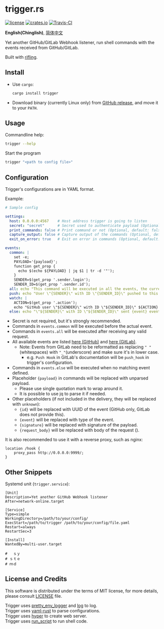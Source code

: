 trigger.rs
==========

[![license](https://img.shields.io/github/license/RedL0tus/trigger.svg)](LICENSE)
[![crates.io](http://meritbadge.herokuapp.com/trigger)](https://crates.io/crates/trigger)
[![Travis-CI](https://travis-ci.org/RedL0tus/trigger.svg?branch=master)](https://travis-ci.org/RedL0tus/trigger)

**English(Chinglish)**, [简体中文](README-zh_CN.md)

Yet another GitHub/GitLab Webhook listener, run shell commands with the events received from GitHub/GitLab. 

Built with [rifling](https://crates.io/crates/rifling).

Install
-------

 - Use `cargo`:
   ```bash
   cargo install trigger
   ```

 - Download binary (currently Linux only) from [GitHub release](https://github.com/RedL0tus/trigger/releases), and move it to your `PATH`.

Usage
-----

Commandline help:
```bash
trigger --help
```

Start the program
```bash
trigger "<path to config file>"
```

Configuration
-------------

Trigger's configurations are in YAML format.

Example:

```yaml
# Sample config

settings:
  host: 0.0.0.0:4567    # Host address trigger is going to listen
  secret: "secret"      # Secret used to authenticate payload (Optional)
  print_commands: false # Print command or not (Optional, default: false)
  capture_output: false # Capture output of the commands (Optional, default: false)
  exit_on_error: true   # Exit on error in commands (Optional, default: false)

events:
  common: |
    set -e;
    PAYLOAD='{payload}';
    function get_prop {
      echo $(echo ${PAYLOAD} | jq $1 | tr -d '"');
    }
    SENDER=$(get_prop '.sender.login');
    SENDER_ID=$(get_prop '.sender.id');
  all: echo "This command will be executed in all the events, the current event is {event}";
  push: echo "User \"{SENDER}\" with ID \"{SENDER_ID}\" pushed to this repository";
  watch: |
    ACTION=$(get_prop '.action');
    echo "GitHub user \"${SENDER}\" with ID \"${SENDER_ID}\" ${ACTION} watching this repository";
  else: echo "\"${SENDER}\" with ID \"${SENDER_ID}\" sent {event} event";
```

 - Secret is not required, but it's strongly recommended.
 - Commands in `events.common` will be executed before the actual event.
 - Commands in `events.all` will be executed after receiving any valid request.
 - All available events are listed [here (GitHub)](https://developer.github.com/webhooks/#events) and [here (GitLab)](https://docs.gitlab.com/ee/user/project/integrations/webhooks.html#events).
   - Note: Events from GitLab need to be reformatted as replacing `" "`(whitespaces) with `"_"`(underscore) and make sure it's in lower case.
     - e.g. `Push Hook` in GitLab's documentation will be `push_hook` in trigger's configuration.
 - Commands in `events.else` will be executed when no matching event defined.
 - Placeholder `{payload}` in commands will be replaced with unparsed payload.
   - Please use single quotation mark to wrap around it.
   - It is possible to use jq to parse it if needed.
 - Other placeholders (if not included in the delivery, they will be replaced with `unknown`):
   - `{id}` will be replaced with UUID of the event (GitHub only, GitLab does not provide this).
   - `{event}` will be replaced with type of the event.
   - `{signature}` will be replaced with signature of the payload.
   - `{request_body}` will be replaced with body of the request ().


It is also recommended to use it with a reverse proxy, such as nginx:
```nginx
location /hook {
    proxy_pass http://0.0.0.0:9999/;
}
```

       
Other Snippets
--------------
Systemd unit (`trigger.service`):
```systemd
[Unit]
Description=Yet another GitHub Webhook listener
After=network-online.target

[Service]
Type=simple
WorkingDirectory=/path/to/your/config/
ExecStart=/path/to/trigger /path/to/your/config/file.yaml
Restart=always
RestartSec=3

[Install]
WantedBy=multi-user.target

# 　ｓｙ
# ｓｔｅ
# ｍｄ
```

License and Credits
-------------------

This software is distributed under the terms of MIT license, for more details, please consult [LICENSE](LICENSE) file.

Trigger uses [pretty_env_logger](https://github.com/seanmonstar/pretty-env-logger) and [log](https://github.com/rust-lang-nursery/log) to log.  
Trigger uses [yaml-rust](https://github.com/chyh1990/yaml-rust) to parse configurations.  
Trigger uses [hyper](https://github.com/hyperium/hyper) to create web server.  
Trigger uses [run_script](https://github.com/sagiegurari/run_script) to run shell code.  
